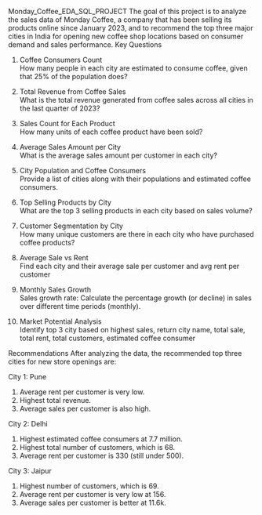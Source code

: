 
Monday_Coffee_EDA_SQL_PROJECT
The goal of this project is to analyze the sales data of Monday Coffee, a company that has been selling its products online since January 2023, and to recommend the top three major cities in India for opening new coffee shop locations based on consumer demand and sales performance.
Key Questions
1. Coffee Consumers Count  
   How many people in each city are estimated to consume coffee, given that 25% of the population does?

2. Total Revenue from Coffee Sales  
   What is the total revenue generated from coffee sales across all cities in the last quarter of 2023?

3. Sales Count for Each Product  
   How many units of each coffee product have been sold?

4. Average Sales Amount per City  
   What is the average sales amount per customer in each city?

5. City Population and Coffee Consumers  
   Provide a list of cities along with their populations and estimated coffee consumers.

6. Top Selling Products by City  
   What are the top 3 selling products in each city based on sales volume?

7. Customer Segmentation by City  
   How many unique customers are there in each city who have purchased coffee products?

8. Average Sale vs Rent  
   Find each city and their average sale per customer and avg rent per customer

9. Monthly Sales Growth  
   Sales growth rate: Calculate the percentage growth (or decline) in sales over different time periods (monthly).

10. Market Potential Analysis  
    Identify top 3 city based on highest sales, return city name, total sale, total rent, total customers, estimated  coffee consumer
    

Recommendations
After analyzing the data, the recommended top three cities for new store openings are:

City 1: Pune  
1. Average rent per customer is very low.  
2. Highest total revenue.  
3. Average sales per customer is also high.

City 2: Delhi  
1. Highest estimated coffee consumers at 7.7 million.  
2. Highest total number of customers, which is 68.  
3. Average rent per customer is 330 (still under 500).

City 3: Jaipur  
1. Highest number of customers, which is 69.  
2. Average rent per customer is very low at 156.  
3. Average sales per customer is better at 11.6k.

